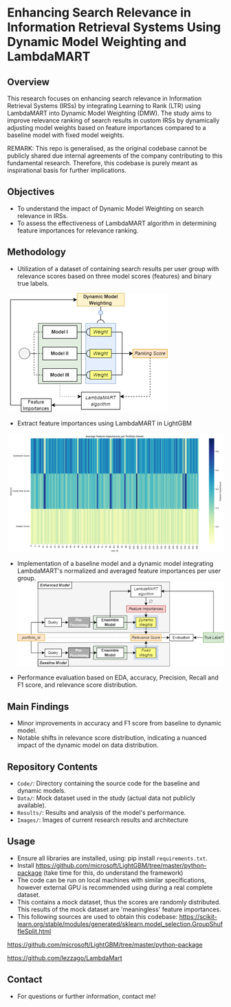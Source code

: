 # Enhancing Search Relevance in Information Retrieval Systems Using Dynamic Model Weighting and LambdaMART

## Overview
This research focuses on enhancing search relevance in Information Retrieval Systems (IRSs) by integrating Learning to Rank (LTR) using LambdaMART into Dynamic Model Weighting (DMW). The study aims to improve relevance ranking of search results in custom IRSs by dynamically adjusting model weights based on feature importances compared to a baseline model with fixed model weights.

REMARK: This repo is generalised, as the original codebase cannot be publicly shared due internal agreements of the company contributing to this fundamental research.
Therefore, this codebase is purely meant as inspirational basis for further implications. 

## Objectives
- To understand the impact of Dynamic Model Weighting on search relevance in IRSs.
- To assess the effectiveness of LambdaMART algorithm in determining feature importances for relevance ranking.

## Methodology
- Utilization of a dataset of containing search results per user group with relevance scores based on three model scores (features) and binary true labels.

![Architecture Image](Images/MainArchitecture.png)
  
- Extract feature importances using LambdaMART in LightGBM

![Feature Image](Images/FeatureImportances.png)

- Implementation of a baseline model and a dynamic model integrating LambdaMART's normalized and averaged feature importances per user group.
![Research Image](Images/EvaluationModel.png)

- Performance evaluation based on EDA, accuracy, Precision, Recall and F1 score, and relevance score distribution.

## Main Findings
- Minor improvements in accuracy and F1 score from baseline to dynamic model.
- Notable shifts in relevance score distribution, indicating a nuanced impact of the dynamic model on data distribution.

## Repository Contents
- `Code/`: Directory containing the source code for the baseline and dynamic models.
- `Data/`: Mock dataset used in the study (actual data not publicly available).
- `Results/`: Results and analysis of the model's performance.
- `Images/`: Images of current research results and architecture

## Usage
- Ensure all libraries are installed, using: pip install `requirements.txt`.
- Install https://github.com/microsoft/LightGBM/tree/master/python-package (take time for this, do understand the framework)
- The code can be run on local machines with similar specifications, however external GPU is recommended using during a real complete dataset.
- This contains a mock dataset, thus the scores are randomly distributed. This results of the mock dataset are 'meaningless' feature importances.
- This following sources are used to obtain this codebase:
https://scikit-learn.org/stable/modules/generated/sklearn.model_selection.GroupShuffleSplit.html

https://github.com/microsoft/LightGBM/tree/master/python-package

https://github.com/lezzago/LambdaMart


## Contact
- For questions or further information, contact me!
